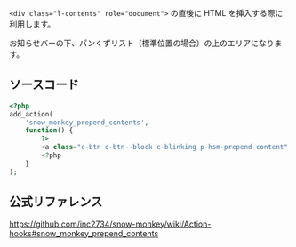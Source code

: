 `<div class="l-contents" role="document">` の直後に HTML を挿入する際に利用します。

お知らせバーの下、パンくずリスト（標準位置の場合）の上のエリアになります。

## ソースコード
```php
<?php
add_action(
	'snow_monkey_prepend_contents',
	function() {
		?>
		<a class="c-btn c-btn--block c-blinking p-hsm-prepend-content" href="<?php echo esc_url( home_url( '/snow_monkey_append_main' ) ); ?>" role="button">ここをカスタマイズする</a>
		<?php
	}
);
```

## 公式リファレンス
https://github.com/inc2734/snow-monkey/wiki/Action-hooks#snow_monkey_prepend_contents